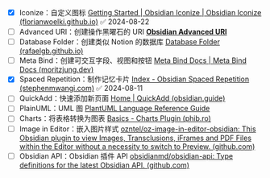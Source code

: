 - [x] Iconize：自定义图标 [Getting Started | Obsidian Iconize | Obsidian Iconize (florianwoelki.github.io)](https://florianwoelki.github.io/obsidian-iconize/guide/getting-started.html) ✅ 2024-08-22
- [ ] Advanced URI：创建操作黑曜石的 URI [**Obsidian Advanced URI**](https://vinzent03.github.io/obsidian-advanced-uri/zh-CN/)
- [ ] Database Folder：创建类似 Notion 的数据库 [Database Folder (rafaelgb.github.io)](https://rafaelgb.github.io/obsidian-db-folder/)
- [ ] Meta Bind：创建可交互字段、视图和按钮 [Meta Bind Docs | Meta Bind Docs (moritzjung.dev)](https://www.moritzjung.dev/obsidian-meta-bind-plugin-docs/)
- [x] Spaced Repetition：制作记忆卡片 [Index - Obsidian Spaced Repetition (stephenmwangi.com)](https://www.stephenmwangi.com/obsidian-spaced-repetition/) ✅ 2024-08-11
- [ ] QuickAdd：快速添加新页面 [Home | QuickAdd (obsidian.guide)](https://quickadd.obsidian.guide/)
- [ ] PlainUML：UML 图 [PlantUML Language Reference Guide](https://plantuml.com/zh/guide)
- [ ] Charts：将表格转换为图表 [Basics - Charts Plugin (phib.ro)](https://charts.phib.ro/Meta/Charts/Basics)
- [ ] Image in Editor：嵌入图片样式 [ozntel/oz-image-in-editor-obsidian: This Obsidian plugin to view Images, Transclusions, iFrames and PDF Files within the Editor without a necessity to switch to Preview. (github.com)](https://github.com/ozntel/oz-image-in-editor-obsidian)
- [ ] Obsidian API：Obsidian 插件 API [obsidianmd/obsidian-api: Type definitions for the latest Obsidian API. (github.com)](https://github.com/obsidianmd/obsidian-api/tree/master)
